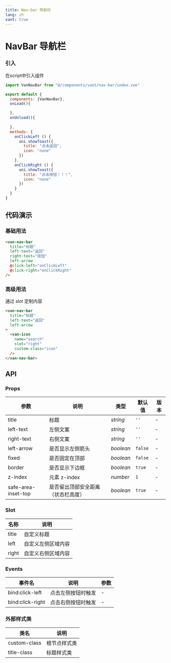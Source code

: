 ```yaml
---
title: Nav-bar 导航栏
lang: zh
vant: true
---
```


# NavBar 导航栏

### 引入

在script中引入组件

```js
import VanNavBar from "@/components/vant/nav-bar/index.vue"

export default {
  components: {VanNavBar},
  onLoad(){

  },
  onUnload(){
    
  },
  methods: {
    onClickLeft () {
      uni.showToast({
        title: "点击返回",
        icon: "none"
      })
    },
    onClickRight () {
      uni.showToast({
        title: "点击按钮！！！",
        icon: "none"
      })
    }
  }
}

```

## 代码演示

### 基础用法

```html
<van-nav-bar
  title="标题"
  left-text="返回"
  right-text="按钮"
  left-arrow
  @click-left="onClickLeft"
  @click-right="onClickRight"
/>
```


### 高级用法
通过 slot 定制内容

```html
<van-nav-bar
  title="标题"
  left-text="返回"
  left-arrow
>
  <van-icon
    name="search"
    slot="right"
    custom-class="icon"
  />
</van-nav-bar>
```

## API

### Props

| 参数 | 说明 | 类型 | 默认值 | 版本 |
|-----------|-----------|-----------|-------------|-------------|
| title | 标题 | *string* | `''` | - |
| left-text | 左侧文案 | *string* | `''` | - |
| right-text | 右侧文案 | *string* | `''` | - |
| left-arrow | 是否显示左侧箭头 | *boolean* | `false` | - |
| fixed | 是否固定在顶部 | *boolean* | `false` | - |
| border | 是否显示下边框 | *boolean* | `true` | - |
| z-index | 元素 z-index | *number* | `1` | - |
| safe-area-inset-top | 是否留出顶部安全距离（状态栏高度） | *boolean* | `true` | - |

### Slot

| 名称 | 说明 |
|-----------|-----------|
| title | 自定义标题 |
| left | 自定义左侧区域内容 |
| right | 自定义右侧区域内容 |

### Events

| 事件名 | 说明 | 参数 |
|-----------|-----------|-----------|
| bind:click-left | 点击左侧按钮时触发 | - |
| bind:click-right | 点击右侧按钮时触发 | - |

### 外部样式类

| 类名 | 说明 |
|-----------|-----------|
| custom-class | 根节点样式类 |
| title-class | 标题样式类 |
